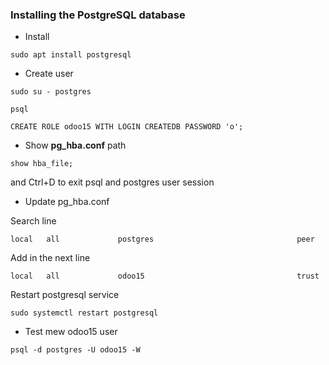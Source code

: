 ### Installing the PostgreSQL database
* Install
```commandline
sudo apt install postgresql
```
* Create user
```commandline
sudo su - postgres
```
```commandline
psql
```
```commandline
CREATE ROLE odoo15 WITH LOGIN CREATEDB PASSWORD 'o';
```
* Show **pg_hba.conf** path
```commandline
show hba_file;
```
and Ctrl+D to exit psql and postgres user session
* Update pg_hba.conf

Search line
```
local   all             postgres                                peer
```
Add in the next line
```
local   all             odoo15                                  trust
```
Restart postgresql service
```
sudo systemctl restart postgresql
```
* Test mew odoo15 user
```commandline
psql -d postgres -U odoo15 -W
```

